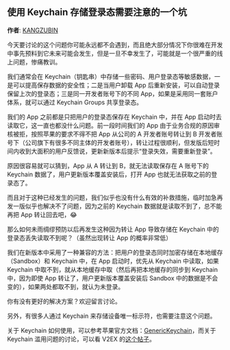使用 Keychain 存储登录态需要注意的一个坑
--------
**作者**: [KANGZUBIN](https://weibo.com/kangzubin)

今天要讨论的这个问题你可能永远都不会遇到，而且绝大部分情况下你很难在开发中事先预料到它未来可能会发生，但是一旦不幸发生了，可能就是一个很严重的线上问题，惨痛教训。

我们通常会在 Keychain（钥匙串）中存储一些密码、用户登录态等敏感数据，一是可以提高保存数据的安全性；二是当用户卸载 App 后重新安装，可以自动登录保留上次的登录态；三是同一开发者账号下的不同 App，如果是采用同一套账户体系，就可以通过 Keychain Groups 共享登录态。

我们的 App 之前都是只把用户的登录态保存在 Keychain 中，并在 App 启动时去读取它，这一直也都没什么问题。前一段时间我们的 App 由于业务合规的原因审核被拒，按照苹果的要求不得不把 App 从公司的 A 开发者账号转让到 B 开发者账号下（公司旗下有很多不同主体的开发者账号），转让过程很顺利，但发版后短时间内收到大面积的用户反馈说，更新新版本后提示“登录失效，需要重新登录”。

原因很容易就可以猜到，App 从 A 转让到 B，就无法读取保存在 A 账号下的 Keychain 数据了，用户更新版本覆盖安装后，打开 App 也就无法获取之前的登录态了。

而且对于这种已经发生的问题，我们似乎也没有什么有效的补救措施，临时加急再发一版似乎也解决不了问题，因为之前的 Keychain 数据就是读取不到了，总不能再把 App 转让回去吧，😂

那么如何未雨绸缪预防以后再发生这种因为转让 App 导致存储在 Keychain 中的登录态丢失读取不到呢？（虽然出现转让 App 的概率非常低）

我们在新版本中采用了一种兼容的方法：把用户的登录态同时加密存储在本地缓存（Sandbox）和 Keychain 中，在 App 启动时，优先从 Keychain 中读取，如果 Keychain 中取不到，就从本地缓存中取（然后再把本地缓存的同步到 Keychain 中，因为即使 App 转让了，用户更新版本覆盖安装后 Sandbox 中的数据是不会变的），如果两处都取不到，就认为未登录。

你有没有更好的解决方案？欢迎留言讨论。

另外，有很多人通过 Keychain 来存储设备唯一标示符，也需要注意这个问题。

关于 Keychain 如何使用，可以参考苹果官方文档：[GenericKeychain](https://developer.apple.com/library/archive/samplecode/GenericKeychain/Introduction/Intro.html)，而关于 Keychain 滥用问题的讨论，可以看 V2EX 的[这个帖子](https://www.v2ex.com/t/471254)。
